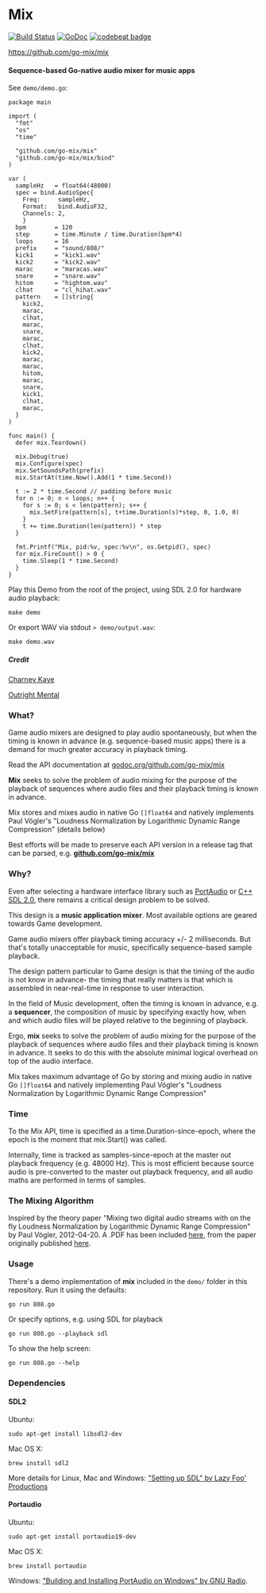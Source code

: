 # Mix 

[![Build Status](https://travis-ci.org/go-mix/mix.svg?branch=master)](https://travis-ci.org/go-mix/mix) [![GoDoc](https://godoc.org/github.com/go-mix/mix?status.svg)](https://godoc.org/github.com/go-mix/mix) [![codebeat badge](https://codebeat.co/badges/008a2ecc-76ac-4ef5-9baa-6ee99501cacc)](https://codebeat.co/projects/github-com-go-mix-mix)

https://github.com/go-mix/mix

#### Sequence-based Go-native audio mixer for music apps

See `demo/demo.go`:

    package main
    
    import (
      "fmt"
      "os"
      "time"
      
      "github.com/go-mix/mix"
      "github.com/go-mix/mix/bind"
    )
    
    var (
      sampleHz   = float64(48000)
      spec = bind.AudioSpec{
        Freq:     sampleHz,
        Format:   bind.AudioF32,
        Channels: 2,
        }
      bpm        = 120
      step       = time.Minute / time.Duration(bpm*4)
      loops      = 16
      prefix     = "sound/808/"
      kick1      = "kick1.wav"
      kick2      = "kick2.wav"
      marac      = "maracas.wav"
      snare      = "snare.wav"
      hitom      = "hightom.wav"
      clhat      = "cl_hihat.wav"
      pattern    = []string{
        kick2,
        marac,
        clhat,
        marac,
        snare,
        marac,
        clhat,
        kick2,
        marac,
        marac,
        hitom,
        marac,
        snare,
        kick1,
        clhat,
        marac,
      }
    )
    
    func main() {
      defer mix.Teardown()    
      
      mix.Debug(true)
      mix.Configure(spec)
      mix.SetSoundsPath(prefix)
      mix.StartAt(time.Now().Add(1 * time.Second))
    
      t := 2 * time.Second // padding before music
      for n := 0; n < loops; n++ {
        for s := 0; s < len(pattern); s++ {
          mix.SetFire(pattern[s], t+time.Duration(s)*step, 0, 1.0, 0)
        }
        t += time.Duration(len(pattern)) * step
      }
    
      fmt.Printf("Mix, pid:%v, spec:%v\n", os.Getpid(), spec)
      for mix.FireCount() > 0 {
        time.Sleep(1 * time.Second)
      }
    }

Play this Demo from the root of the project, using SDL 2.0 for hardware audio playback:

    make demo

Or export WAV via stdout `> demo/output.wav`:

    make demo.wav

##### Credit

[Charney Kaye](http://w.charney.io)

[Outright Mental](http://w.outright.io)

### What?

Game audio mixers are designed to play audio spontaneously, but when the timing is known in advance (e.g. sequence-based music apps) there is a demand for much greater accuracy in playback timing.

Read the API documentation at [godoc.org/github.com/go-mix/mix](https://godoc.org/github.com/go-mix/mix)

**Mix** seeks to solve the problem of audio mixing for the purpose of the playback of sequences where audio files and their playback timing is known in advance.
 
Mix stores and mixes audio in native Go `[]float64` and natively implements Paul Vögler's "Loudness Normalization by Logarithmic Dynamic Range Compression" (details below)

Best efforts will be made to preserve each API version in a release tag that can be parsed, e.g. **[github.com/go-mix/mix](http://github.com/go-mix/mix)** 

### Why?

Even after selecting a hardware interface library such as [PortAudio](http://www.portaudio.com/) or [C++ SDL 2.0](https://www.libsdl.org/), there remains a critical design problem to be solved.

This design is a **music application mixer**. Most available options are geared towards Game development.

Game audio mixers offer playback timing accuracy +/- 2 milliseconds. But that's totally unacceptable for music, specifically sequence-based sample playback.

The design pattern particular to Game design is that the timing of the audio is not know in advance- the timing that really matters is that which is assembled in near-real-time in response to user interaction.

In the field of Music development, often the timing is known in advance, e.g. a **sequencer**, the composition of music by specifying exactly how, when and which audio files will be played relative to the beginning of playback.

Ergo, **mix** seeks to solve the problem of audio mixing for the purpose of the playback of sequences where audio files and their playback timing is known in advance. It seeks to do this with the absolute minimal logical overhead on top of the audio interface.

Mix takes maximum advantage of Go by storing and mixing audio in native Go `[]float64` and natively implementing Paul Vögler's "Loudness Normalization by Logarithmic Dynamic Range Compression"

### Time

To the Mix API, time is specified as a time.Duration-since-epoch, where the epoch is the moment that mix.Start() was called.

Internally, time is tracked as samples-since-epoch at the master out playback frequency (e.g. 48000 Hz). This is most efficient because source audio is pre-converted to the master out playback frequency, and all audio maths are performed in terms of samples.

### The Mixing Algorithm

Inspired by the theory paper "Mixing two digital audio streams with on the fly Loudness Normalization by Logarithmic Dynamic Range Compression" by Paul Vögler, 2012-04-20. A .PDF has been included [here](docs/LogarithmicDynamicRangeCompression-PaulVogler.pdf), from the paper originally published [here](http://www.voegler.eu/pub/audio/digital-audio-mixing-and-normalization.html).

### Usage

There's a demo implementation of **mix** included in the `demo/` folder in this repository. Run it using the defaults:

    go run 808.go
    
Or specify options, e.g. using SDL for playback

    go run 808.go --playback sdl

To show the help screen:

    go run 808.go --help

### Dependencies

#### SDL2

Ubuntu:

    sudo apt-get install libsdl2-dev
    
Mac OS X:

    brew install sdl2

More details for Linux, Mac and Windows: ["Setting up SDL" by Lazy Foo' Productions](http://lazyfoo.net/SDL_tutorials/lesson01/index.php) 

#### Portaudio

Ubuntu:

    sudo apt-get install portaudio19-dev

Mac OS X:

    brew install portaudio
    
Windows: ["Building and Installing PortAudio on Windows" by GNU Radio](https://gnuradio.org/redmine/projects/gnuradio/wiki/PortAudioInstall).
